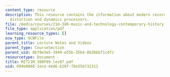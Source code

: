 ```yaml
---
content_type: resource
description: This resource contains the information about modern recording studio,
  distortion and dynamics processors.
file: /media/courses/21m-380-music-and-technology-contemporary-history-and-aesthetics-fall-2009/094e00082ece4ed6b20ff8e356732311_MIT21M_380F09_lec07.pdf
file_type: application/pdf
learning_resource_types: []
ocw_type: OCWFile
parent_title: Lecture Notes and Videos
parent_type: CourseSection
parent_uid: 0bf9e3e5-3949-e55b-35b4-8b3bbbf1c4fc
resourcetype: Document
title: MIT21M_380F09_lec07.pdf
uid: 094e0008-2ece-4ed6-b20f-f8e356732311
---
```

